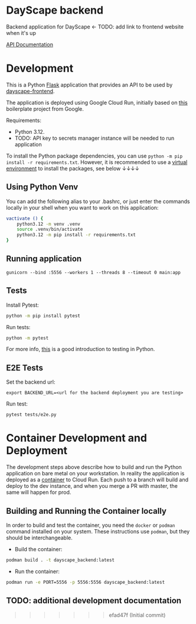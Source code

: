 # DayScape backend

Backend application for DayScape <- TODO: add link to frontend website when it's up

[API Documentation](API.md)

# Development

This is a Python [Flask](https://flask.palletsprojects.com/) application that provides an API to be used by [dayscape-frontend](https://github.com/Capstone-DayScape/dayscape-frontend). 

The application is deployed using Google Cloud Run, initially based on [this](https://github.com/GoogleCloudPlatform/python-docs-samples/tree/main/run/helloworld) boilerplate project from Google.

Requirements:
- Python 3.12.
- TODO: API key to secrets manager instance will be needed to run application

To install the Python package dependencies, you can use `python -m pip install -r requirements.txt`. However, it is recommended to use a [virtual environment](https://docs.python.org/3/library/venv.html) to install the packages, see below ↓↓↓↓

## Using Python Venv

You can add the following alias to your .bashrc, or just enter the commands locally in your shell when you want to work on this application:

```bash
vactivate () {
    python3.12 -m venv .venv
    source .venv/bin/activate
	python3.12 -m pip install -r requirements.txt
}
```

## Running application

```
gunicorn --bind :5556 --workers 1 --threads 8 --timeout 0 main:app
```

## Tests

Install Pytest:

```bash
python -m pip install pytest
```

Run tests:
```bash
python -m pytest
```

For more info, [this](https://realpython.com/python-testing/) is a good introduction to testing in Python.

## E2E Tests

Set the backend url:

```
export BACKEND_URL=<url for the backend deployment you are testing>
```

Run test:
```
pytest tests/e2e.py 
```

# Container Development and Deployment

The development steps above describe how to build and run the Python application on bare metal on your workstation. In reality the application is deployed as a [container](https://www.redhat.com/en/topics/containers/whats-a-linux-container) to Cloud Run. Each push to a branch will build and deploy to the dev instance, and when you merge a PR with master, the same will happen for prod.

## Building and Running the Container locally
In order to build and test the container, you need the `docker` or `podman` command installed on your system. These instructions use `podman`, but they should be interchangeable.

- Build the container:
```bash
podman build . -t dayscape_backend:latest
```

- Run the container:
```bash
podman run -e PORT=5556 -p 5556:5556 dayscape_backend:latest 
```

## TODO: additional development documentation

>>>>>>> efad47f (Initial commit)
